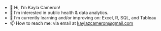 - 👋 Hi, I’m Kayla Cameron!
- 👀 I’m interested in public health & data analytics.
- 🌱 I’m currently learning and/or improving on: Excel, R, SQL, and Tableau
- 📫 How to reach me: via email at kaylazcameron@gmail.com

<!---
kaylacameron1223/kaylacameron1223 is a ✨ special ✨ repository because its `README.md` (this file) appears on your GitHub profile.
You can click the Preview link to take a look at your changes.
--->
